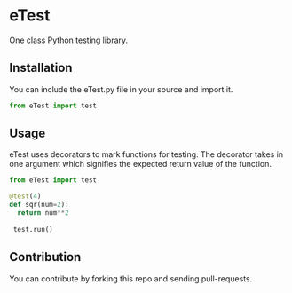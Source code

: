 # eTest
One class Python testing library.

## Installation
You can include the eTest.py file in your source and import it.
```python 
from eTest import test
```

## Usage
eTest uses decorators to mark functions for testing. The decorator takes in one argument which signifies the expected return value of the function.
```python 
from eTest import test

@test(4)
def sqr(num=2):
  return num**2
 
 test.run()
```
## Contribution
You can contribute by forking this repo and sending pull-requests.
